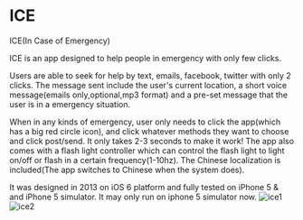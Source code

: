 # ICE
ICE(In Case of Emergency)

ICE is an app designed to help people in emergency with only few clicks.

Users are able to seek for help by text, emails, facebook, twitter with only 2 clicks. The message sent include the user's current location, a short voice message(emails only,optional,mp3 format) and a pre-set message that the user is in a emergency situation. 

When in any kinds of emergency, user only needs to click the app(which has a big red circle icon), and click whatever methods they want to choose and click post/send. It only takes 2-3 seconds to make it work! The app also comes with a flash light controller which can control the flash light to light on/off or flash in a certain frequency(1-10hz). The Chinese localization is included(The app switches to Chinese when the system does).

It was designed in 2013 on iOS 6 platform and fully tested on iPhone 5 & and iPhone 5 simulator. It may only run on iphone 5 simulator now.
![ice1](https://cloud.githubusercontent.com/assets/9892226/20862993/aeef0ea2-b978-11e6-9549-8a21c1d040c5.png)
![ice2](https://cloud.githubusercontent.com/assets/9892226/20862994/af8cf11c-b978-11e6-8c72-4f74cdd73158.png)
